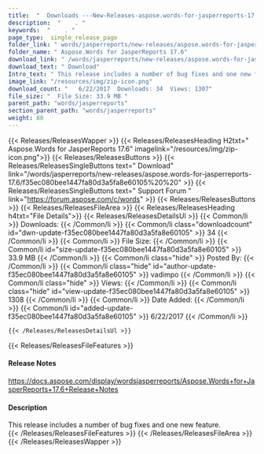 ```yaml
---
title:  "  Downloads ---New-Releases-aspose.words-for-jasperreports-17.6 . " 
description:  "    . " 
keywords:  "    . " 
page_type:  single_release_page
folder_link: " words/jasperreports/new-releases/aspose.words-for-jasperreports-17.6/"
folder_name: " Aspose.Words for JasperReports 17.6"
download_link: " /words/jasperreports/new-releases/aspose.words-for-jasperreports-17.6/f35ec080bee1447fa80d3a5fa8e60105"
download_text: " Download"
Intro_text: " This release includes a number of bug fixes and one new feature."
image_link: "/resources/img/zip-icon.png"
download_count: "   6/22/2017  Downloads: 34  Views: 1307"
file_size: "  File Size: 33.9 MB "
parent_path: "words/jasperreports"
section_parent_path: "words/jasperreports"
weight: 88
---
```


{{< Releases/ReleasesWapper >}}
  {{< Releases/ReleasesHeading H2txt=" Aspose.Words for JasperReports 17.6" imagelink="/resources/img/zip-icon.png">}}
  {{< Releases/ReleasesButtons >}}
    {{< Releases/ReleasesSingleButtons text=" Download" link="/words/jasperreports/new-releases/aspose.words-for-jasperreports-17.6/f35ec080bee1447fa80d3a5fa8e60105%20%20" >}}
    {{< Releases/ReleasesSingleButtons text=" Support Forum " link="https://forum.aspose.com/c/words" >}}
  {{< Releases/ReleasesButtons >}}
  {{< Releases/ReleasesFileArea >}}
    {{< Releases/ReleasesHeading h4txt="File Details">}}
    {{< Releases/ReleasesDetailsUl >}}
            {{< Common/li  >}} Downloads: {{< /Common/li >}} 
      {{< Common/li class="downloadcount" id="dwn-update-f35ec080bee1447fa80d3a5fa8e60105" >}} 34 {{< /Common/li >}} 
      {{< Common/li  >}} File Size: {{< /Common/li >}} 
      {{< Common/li id="size-update-f35ec080bee1447fa80d3a5fa8e60105" >}} 33.9 MB {{< /Common/li >}} 
      {{< Common/li  class="hide" >}} Posted By: {{< /Common/li >}} 
      {{< Common/li class="hide" id="author-update-f35ec080bee1447fa80d3a5fa8e60105" >}} vadimpo {{< /Common/li >}} 
      {{< Common/li class="hide"  >}} Views: {{< /Common/li >}} 
      {{< Common/li class="hide" id="view-update-f35ec080bee1447fa80d3a5fa8e60105" >}} 1308 {{< /Common/li >}} 
      {{< Common/li  >}} Date Added: {{< /Common/li >}} 
      {{< Common/li id="added-update-f35ec080bee1447fa80d3a5fa8e60105" >}} 6/22/2017 {{< /Common/li >}} 

    {{< /Releases/ReleasesDetailsUl >}}

  {{< Releases/ReleasesFileFeatures >}}
      <h4>Release Notes</h4><div><a href="https://docs.aspose.com/display/wordsjasperreports/Aspose.Words+for+JasperReports+17.6+Release+Notes">https://docs.aspose.com/display/wordsjasperreports/Aspose.Words+for+JasperReports+17.6+Release+Notes</a></div><h4>Description</h4><div class="HTMLDescription">This release includes a number of bug fixes and one new feature.</div>
  {{< /Releases/ReleasesFileFeatures >}}
 {{< /Releases/ReleasesFileArea >}}
{{< /Releases/ReleasesWapper >}}


